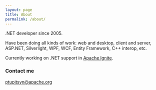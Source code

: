 ```yaml
---
layout: page
title: About
permalink: /about/
---
```


.NET developer since 2005.

Have been doing all kinds of work: web and desktop, client and server, ASP.NET, Silverlight, WPF, WCF, Entity Framework, C++ interop, etc.

Currently working on .NET support in [Apache Ignite](https://ignite.apache.org).   

### Contact me

[ptupitsyn@apache.org](ptupitsyn@apache.org)